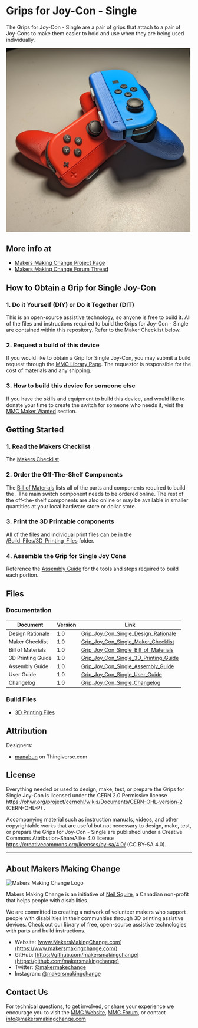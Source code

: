 # Grips for Joy-Con - Single
The Grips for Joy-Con - Single are a pair of grips that attach to a pair of Joy-Cons to make them easier to hold and use when they are being used individually. 

<img src="Photos/Grips-for-Joy-Con-Single.jpg" width="500" alt="Picture of Grips-for-Joy-Con-single.">

## More info at
- [Makers Making Change Project Page](https://makersmakingchange.com/project/grips-joy-con-single/)
- [Makers Making Change Forum Thread](<Add link>)


## How to Obtain a Grip for Single Joy-Con
### 1. Do it Yourself (DIY) or Do it Together (DIT)

This is an open-source assistive technology, so anyone is free to build it. All of the files and instructions required to build the Grips for Joy-Con - Single are contained within this repository. Refer to the Maker Checklist below.

### 2. Request a build of this device

If you would like to obtain a Grip for Single Joy-Con, you may submit a build request through the [MMC Library Page](https://makersmakingchange.com/project/grip-joy-con-single/). The requestor is responsible for the cost of materials and any shipping.

### 3. How to build this device for someone else

If you have the skills and equipment to build this device, and would like to donate your time to create the switch for someone who needs it, visit the [MMC Maker Wanted](https://makersmakingchange.com/maker-wanted/) section.


## Getting Started

### 1. Read the Makers Checklist

The [Makers Checklist](/Documentation/Grip_Joy_Con_Single_Maker_Checklist_V1.0.pdf)

### 2. Order the Off-The-Shelf Components

The [Bill of Materials](/Documentation/Grip_Joy_Con_Single_BOM.xlsx) lists all of the parts and components required to build the <Device-Name>. The main switch component needs to be ordered online. The rest of the off-the-shelf components are also online or may be available in smaller quantities at your local hardware store or dollar store.


### 3. Print the 3D Printable components

All of the files and individual print files can be in the [/Build_Files/3D_Printing_Files](/Build_Files/3D_Printing_Files/) folder.

### 4. Assemble the Grip for Single Joy Cons

Reference the [Assembly Guide](/Documentation/Grip_Joy_Con_Single_Assembly_Guide_V1.0.pdf) for the tools and steps required to build each portion.

## Files
### Documentation
| Document             | Version | Link |
|----------------------|---------|------|
| Design Rationale     | 1.0     | [Grip_Joy_Con_Single_Design_Rationale](/Documentation/Grip_Joy_Con_Single_Design_Rationale_V1.0.pdf)     |
| Maker Checklist      | 1.0     | [Grip_Joy_Con_Single_Maker_Checklist](/Documentation/Grip_Joy_Con_Single_Maker_Checklist_V1.0.pdf)     |
| Bill of Materials    | 1.0     | [Grip_Joy_Con_Single_Bill_of_Materials](/Documentation/Grip_Joy_Con_Single_BOM_V1.0.xlsx)     |
| 3D Printing Guide    | 1.0     | [Grip_Joy_Con_Single_3D_Printing_Guide](/Documentation/Grip_Joy_Con_Single_3D_Printing_Guide_V1.0.pdf)     |
| Assembly Guide       | 1.0     | [Grip_Joy_Con_Single_Assembly_Guide](/Documentation/Grip_Joy_Con_Single_Assembly_Guide_V1.0.pdf)     |
| User Guide           | 1.0     | [Grip_Joy_Con_Single_User_Guide](/Documentation/Grip_Joy_Con_Single_User_Guide_V1.0.pdf)    |
| Changelog            | 1.0     | [Grip_Joy_Con_Single_Changelog](/Documentation/Grip_Joy_Con_Single_Changelog_V1.0.pdf)     |

### Build Files
 - [3D Printing Files](/Build_Files/3D_Printing_Files)

## Attribution
Designers:
 - [manabun](https://www.thingiverse.com/manabun/designs) on Thingiverse.com


## License
Everything needed or used to design, make, test, or prepare the Grips for Single Joy-Con is licensed under the CERN 2.0 Permissive license <https://ohwr.org/project/cernohl/wikis/Documents/CERN-OHL-version-2> (CERN-OHL-P) . 

Accompanying material such as instruction manuals, videos, and other copyrightable works that are useful but not necessary to design, make, test, or prepare the Grips for Joy-Con - Single are published under a Creative Commons Attribution-ShareAlike 4.0 license https://creativecommons.org/licenses/by-sa/4.0/ (CC BY-SA 4.0).


---

## About Makers Making Change
<img src="https://www.makersmakingchange.com/wp-content/uploads/logo/mmc_logo.svg" width="500" alt="Makers Making Change Logo">

Makers Making Change is an initiative of [Neil Squire](https://www.neilsquire.ca/), a Canadian non-profit that helps people with disabilities.

We are committed to creating a network of volunteer makers who support people with disabilities in their communities through 3D printing assistive devices. Check out our library of free, open-source assistive technologies with parts and build instructions.

 - Website: [www.MakersMakingChange.com](https://www.makersmakingchange.com/)
 - GitHub: [https://github.com/makersmakingchange](https://github.com/makersmakingchange)
 - Twitter: [@makermakechange](https://twitter.com/makermakechange)
 - Instagram: [@makersmakingchange](https://www.instagram.com/makersmakingchange)



## Contact Us

For technical questions, to get involved, or share your experience we encourage you to visit the [MMC Website](https://www.makersmakingchange.com/), [MMC Forum](https://makersmakingchange.com/forum), or contact info@makersmakingchange.com
